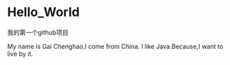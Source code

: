 # Hello_World
我的第一个github项目

My name is Gai Chenghao,I come from China.
I like Java.Because,I want to live by it.
